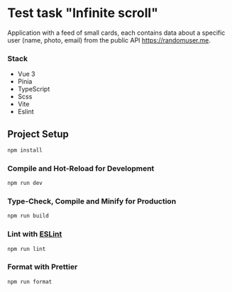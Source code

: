 # Test task "Infinite scroll"

Application with a feed of small cards, each contains data about a specific user (name, photo, email) from the public API
https://randomuser.me.

### Stack

- Vue 3
- Pinia
- TypeScript
- Scss
- Vite
- Eslint

## Project Setup

```sh
npm install
```

### Compile and Hot-Reload for Development

```sh
npm run dev
```

### Type-Check, Compile and Minify for Production

```sh
npm run build
```

### Lint with [ESLint](https://eslint.org/)

```sh
npm run lint
```

### Format with Prettier

```sh
npm run format
```

